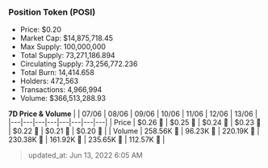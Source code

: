 
  ### Position Token (POSI)
  - Price: $0.20
  - Market Cap: $14,875,718.45
  - Max Supply: 100,000,000
  - Total Supply: 73,271,186.894
  - Circulating Supply: 73,256,772.236
  - Total Burn: 14,414.658
  - Holders: 472,563
  - Transactions: 4,966,994
  - Volume: $366,513,288.93

  **7D Price & Volume**
  | | 07&#x2F;06 | 08&#x2F;06 | 09&#x2F;06 | 10&#x2F;06 | 11&#x2F;06 | 12&#x2F;06 | 13&#x2F;06 |
  |---|---|---|---|---|---|---|---|
  | Price | $0.26 🔻 | $0.25 🔻 | $0.24 🔻 | $0.23 🔻 | $0.22 🔻 | $0.21 🔻 | $0.20 🔻 |
  | Volume | 258.56K 🚀 | 96.23K 🔻 | 220.19K 🚀 | 230.38K 🚀 | 161.92K 🔻 | 235.65K 🚀 | 112.57K 🔻 |

  > updated_at: Jun 13, 2022 6:05 AM
